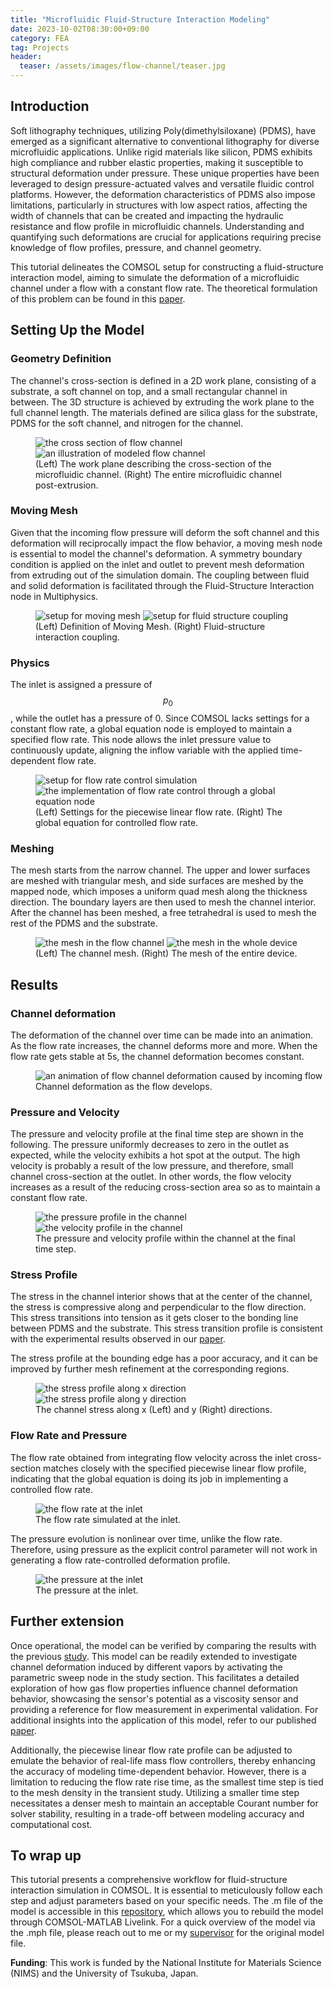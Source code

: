 ```yaml
---
title: "Microfluidic Fluid-Structure Interaction Modeling"
date: 2023-10-02T08:30:00+09:00
category: FEA
tag: Projects
header:
  teaser: /assets/images/flow-channel/teaser.jpg
---
```


## Introduction
Soft lithography techniques, utilizing Poly(dimethylsiloxane) (PDMS), have emerged as a significant alternative to conventional lithography for diverse microfluidic applications. Unlike rigid materials like silicon, PDMS exhibits high compliance and rubber elastic properties, making it susceptible to structural deformation under pressure. These unique properties have been leveraged to design pressure-actuated valves and versatile fluidic control platforms. However, the deformation characteristics of PDMS also impose limitations, particularly in structures with low aspect ratios, affecting the width of channels that can be created and impacting the hydraulic resistance and flow profile in microfluidic channels. Understanding and quantifying such deformations are crucial for applications requiring precise knowledge of flow profiles, pressure, and channel geometry.

This tutorial delineates the COMSOL setup for constructing a fluid-structure interaction model, aiming to simulate the deformation of a microfluidic channel under a flow with a constant flow rate. The theoretical formulation of this problem can be found in this [paper](https://pubs.rsc.org/en/content/articlelanding/2006/lc/b513524a).

## Setting Up the Model
### Geometry Definition
The channel's cross-section is defined in a 2D work plane, consisting of a substrate, a soft channel on top, and a small rectangular channel in between. The 3D structure is achieved by extruding the work plane to the full channel length. The materials defined are silica glass for the substrate, PDMS for the soft channel, and nitrogen for the channel.

<figure class="half">
  <img src="/assets/images/flow-channel/cross-section.png" alt="the cross section of flow channel">
  <img src="/assets/images/flow-channel/device.png" alt="an illustration of modeled flow channel">
  <figcaption>(Left) The work plane describing the cross-section of the microfluidic channel. (Right) The entire microfluidic channel post-extrusion.</figcaption>
</figure>

### Moving Mesh
Given that the incoming flow pressure will deform the soft channel and this deformation will reciprocally impact the flow behavior, a moving mesh node is essential to model the channel's deformation. A symmetry boundary condition is applied on the inlet and outlet to prevent mesh deformation from extruding out of the simulation domain. The coupling between fluid and solid deformation is facilitated through the Fluid-Structure Interaction node in Multiphysics.

<figure class="half">
  <img src="/assets/images/flow-channel/moving-mesh.png" alt="setup for moving mesh">
  <img src="/assets/images/flow-channel/fluid-structure.png" alt="setup for fluid structure coupling">
  <figcaption>(Left) Definition of Moving Mesh. (Right) Fluid-structure interaction coupling.</figcaption>
</figure>

### Physics
The inlet is assigned a pressure of $$p_0$$, while the outlet has a pressure of 0. Since COMSOL lacks settings for a constant flow rate, a global equation node is employed to maintain a specified flow rate. This node allows the inlet pressure value to continuously update, aligning the inflow variable with the applied time-dependent flow rate.

<figure class="half">
  <img src="/assets/images/flow-channel/flow-rate-control.png" alt="setup for flow rate control simulation">
  <img src="/assets/images/flow-channel/global.png" alt="the implementation of flow rate control through a global equation node">
  <figcaption>(Left) Settings for the piecewise linear flow rate. (Right) The global equation for controlled flow rate.</figcaption>
</figure>

### Meshing
The mesh starts from the narrow channel. The upper and lower surfaces are meshed with triangular mesh, and side surfaces are meshed by the mapped node, which imposes a uniform quad mesh along the thickness direction. The boundary layers are then used to mesh the channel interior. After the channel has been meshed, a free tetrahedral is used to mesh the rest of the PDMS and the substrate.

<figure class="half">
  <img src="/assets/images/flow-channel/channel-mesh.png" alt="the mesh in the flow channel">
  <img src="/assets/images/flow-channel/device-mesh.png" alt="the mesh in the whole device">
  <figcaption>(Left) The channel mesh. (Right) The mesh of the entire device.</figcaption>
</figure>

## Results
### Channel deformation
The deformation of the channel over time can be made into an animation. As the flow rate increases, the channel deforms more and more. When the flow rate gets stable at 5s, the channel deformation becomes constant.

<figure style="width: 500px" class="align-center">
  <img src="/assets/images/flow-channel/deformation.gif" alt="an animation of flow channel deformation caused by incoming flow">
  <figcaption>Channel deformation as the flow develops.</figcaption>
</figure>

### Pressure and Velocity
The pressure and velocity profile at the final time step are shown in the following. The pressure uniformly decreases to zero in the outlet as expected, while the velocity exhibits a hot spot at the output. The high velocity is probably a result of the low pressure, and therefore, small channel cross-section at the outlet. In other words, the flow velocity increases as a result of the reducing cross-section area so as to maintain a constant flow rate.

<figure class="half">
  <img src="/assets/images/flow-channel/pressure.png" alt="the pressure profile in the channel">
  <img src="/assets/images/flow-channel/velocity.png" alt="the velocity profile in the channel">
  <figcaption>The pressure and velocity profile within the channel at the final time step.</figcaption>
</figure>

### Stress Profile
The stress in the channel interior shows that at the center of the channel, the stress is compressive along and perpendicular to the flow direction. This stress transitions into tension as it gets closer to the bonding line between PDMS and the substrate. This stress transition profile is consistent with the experimental results observed in our [paper](https://onlinelibrary.wiley.com/doi/abs/10.1002/advs.202204310).

The stress profile at the bounding edge has a poor accuracy, and it can be improved by further mesh refinement at the corresponding regions.

<figure class="half">
  <img src="/assets/images/flow-channel/stress-x.png" alt="the stress profile along x direction">
  <img src="/assets/images/flow-channel/stress-y.png" alt="the stress profile along y direction">
  <figcaption>The channel stress along x (Left) and y (Right) directions.</figcaption>
</figure>

### Flow Rate and Pressure
The flow rate obtained from integrating flow velocity across the inlet cross-section matches closely with the specified piecewise linear flow profile, indicating that the global equation is doing its job in implementing a controlled flow rate.

<figure style="width: 500px" class="align-center">
  <img src="/assets/images/flow-channel/flow-rate.png" alt="the flow rate at the inlet">
  <figcaption>The flow rate simulated at the inlet.</figcaption>
</figure>

The pressure evolution is nonlinear over time, unlike the flow rate. Therefore, using pressure as the explicit control parameter will not work in generating a flow rate-controlled deformation profile.

<figure style="width: 500px" class="align-center">
  <img src="/assets/images/flow-channel/pressure-time.png" alt="the pressure at the inlet">
  <figcaption>The pressure at the inlet.</figcaption>
</figure>

## Further extension
Once operational, the model can be verified by comparing the results with the previous [study](https://pubs.rsc.org/en/content/articlelanding/2006/lc/b513524a). This model can be readily extended to investigate channel deformation induced by different vapors by activating the parametric sweep node in the study section. This facilitates a detailed exploration of how gas flow properties influence channel deformation behavior, showcasing the sensor's potential as a viscosity sensor and providing a reference for flow measurement in experimental validation. For additional insights into the application of this model, refer to our published [paper](https://onlinelibrary.wiley.com/doi/abs/10.1002/advs.202204310).

Additionally, the piecewise linear flow rate profile can be adjusted to emulate the behavior of real-life mass flow controllers, thereby enhancing the accuracy of modeling time-dependent behavior. However, there is a limitation to reducing the flow rate rise time, as the smallest time step is tied to the mesh density in the transient study. Utilizing a smaller time step necessitates a denser mesh to maintain an acceptable Courant number for solver stability, resulting in a trade-off between modeling accuracy and computational cost.

## To wrap up
This tutorial presents a comprehensive workflow for fluid-structure interaction simulation in COMSOL. It is essential to meticulously follow each step and adjust parameters based on your specific needs. The .m file of the model is accessible in this [repository](https://github.com/Chaozhuang22/Microfluidic-Modeling), which allows you to rebuild the model through COMSOL-MATLAB Livelink. For a quick overview of the model via the .mph file, please reach out to me or my [supervisor](https://samurai.nims.go.jp/profiles/yoshikawa_genki?locale=en) for the original model file.

**Funding**: This work is funded by the National Institute for Materials Science (NIMS) and the University of Tsukuba, Japan.